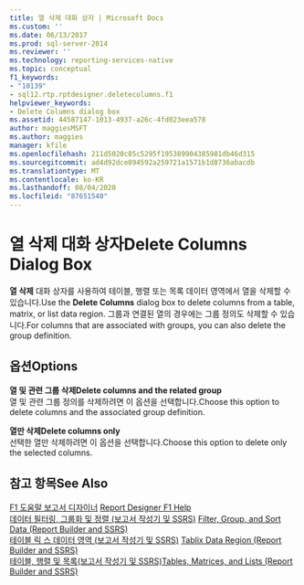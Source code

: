 ```yaml
---
title: 열 삭제 대화 상자 | Microsoft Docs
ms.custom: ''
ms.date: 06/13/2017
ms.prod: sql-server-2014
ms.reviewer: ''
ms.technology: reporting-services-native
ms.topic: conceptual
f1_keywords:
- "10139"
- sql12.rtp.rptdesigner.deletecolumns.f1
helpviewer_keywords:
- Delete Columns dialog box
ms.assetid: 44587147-1013-4937-a26c-4fd023eea578
author: maggiesMSFT
ms.author: maggies
manager: kfile
ms.openlocfilehash: 211d5020c85c5295f195389904385981db46d315
ms.sourcegitcommit: ad4d92dce894592a259721a1571b1d8736abacdb
ms.translationtype: MT
ms.contentlocale: ko-KR
ms.lasthandoff: 08/04/2020
ms.locfileid: "87651540"
---
```

# <a name="delete-columns-dialog-box"></a><span data-ttu-id="c44a4-102">열 삭제 대화 상자</span><span class="sxs-lookup"><span data-stu-id="c44a4-102">Delete Columns Dialog Box</span></span>
  <span data-ttu-id="c44a4-103">**열 삭제** 대화 상자를 사용하여 테이블, 행렬 또는 목록 데이터 영역에서 열을 삭제할 수 있습니다.</span><span class="sxs-lookup"><span data-stu-id="c44a4-103">Use the **Delete Columns** dialog box to delete columns from a table, matrix, or list data region.</span></span> <span data-ttu-id="c44a4-104">그룹과 연결된 열의 경우에는 그룹 정의도 삭제할 수 있습니다.</span><span class="sxs-lookup"><span data-stu-id="c44a4-104">For columns that are associated with groups, you can also delete the group definition.</span></span>  
  
## <a name="options"></a><span data-ttu-id="c44a4-105">옵션</span><span class="sxs-lookup"><span data-stu-id="c44a4-105">Options</span></span>  
 <span data-ttu-id="c44a4-106">**열 및 관련 그룹 삭제**</span><span class="sxs-lookup"><span data-stu-id="c44a4-106">**Delete columns and the related group**</span></span>  
 <span data-ttu-id="c44a4-107">열 및 관련 그룹 정의를 삭제하려면 이 옵션을 선택합니다.</span><span class="sxs-lookup"><span data-stu-id="c44a4-107">Choose this option to delete columns and the associated group definition.</span></span>  
  
 <span data-ttu-id="c44a4-108">**열만 삭제**</span><span class="sxs-lookup"><span data-stu-id="c44a4-108">**Delete columns only**</span></span>  
 <span data-ttu-id="c44a4-109">선택한 열만 삭제하려면 이 옵션을 선택합니다.</span><span class="sxs-lookup"><span data-stu-id="c44a4-109">Choose this option to delete only the selected columns.</span></span>  
  
## <a name="see-also"></a><span data-ttu-id="c44a4-110">참고 항목</span><span class="sxs-lookup"><span data-stu-id="c44a4-110">See Also</span></span>  
 <span data-ttu-id="c44a4-111">[F1 도움말 보고서 디자이너](tools/report-designer-f1-help.md) </span><span class="sxs-lookup"><span data-stu-id="c44a4-111">[Report Designer F1 Help](tools/report-designer-f1-help.md) </span></span>  
 <span data-ttu-id="c44a4-112">[데이터 필터링, 그룹화 및 정렬 &#40;보고서 작성기 및 SSRS&#41;](report-design/filter-group-and-sort-data-report-builder-and-ssrs.md) </span><span class="sxs-lookup"><span data-stu-id="c44a4-112">[Filter, Group, and Sort Data &#40;Report Builder and SSRS&#41;](report-design/filter-group-and-sort-data-report-builder-and-ssrs.md) </span></span>  
 <span data-ttu-id="c44a4-113">[테이블 릭 스 데이터 영역 &#40;보고서 작성기 및 SSRS&#41;](../../2014/reporting-services/tablix-data-region-report-builder-and-ssrs.md) </span><span class="sxs-lookup"><span data-stu-id="c44a4-113">[Tablix Data Region &#40;Report Builder and SSRS&#41;](../../2014/reporting-services/tablix-data-region-report-builder-and-ssrs.md) </span></span>  
 [<span data-ttu-id="c44a4-114">테이블, 행렬 및 목록&#40;보고서 작성기 및 SSRS&#41;</span><span class="sxs-lookup"><span data-stu-id="c44a4-114">Tables, Matrices, and Lists &#40;Report Builder and SSRS&#41;</span></span>](report-design/create-invoices-and-forms-with-lists-report-builder-and-ssrs.md)  
  
  
